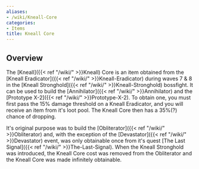 ```yaml
---
aliases:
- /wiki/Kneall-Core
categories:
- Items
title: Kneall Core
---
```


## Overview

The [Kneall]({{< ref "/wiki/" >}}Kneall) Core is an item obtained from the [Kneall Eradicator]({{< ref "/wiki/" >}}Kneall-Eradicator) during waves 7 & 8 in the [Kneall Stronghold]({{< ref "/wiki/" >}}Kneall-Stronghold) bossfight. It can be used to build the [Annihilator]({{< ref "/wiki/" >}}Annihilator) and the [Prototype X-2]({{< ref "/wiki/" >}}Prototype-X-2). To obtain one, you must first pass the 15% damage threshold on a Kneall Eradicator, and you will receive an item from it's loot pool. The Kneall Core then has a 35%(?) chance of dropping.

It's original purpose was to build the [Obliterator]({{< ref "/wiki/" >}}Obliterator) and, with the exception of the [Devastator]({{< ref "/wiki/" >}}Devastator) event, was only obtainable once from it's quest [The Last Signal]({{< ref "/wiki/" >}}The-Last-Signal). When the Kneall Stronghold was introduced, the Kneall Core cost was removed from the Obliterator and the Kneall Core was made infinitely obtainable.